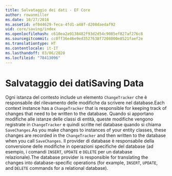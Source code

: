 ```yaml
---
title: Salvataggio dei dati - EF Core
author: rowanmiller
ms.date: 10/27/2016
ms.assetid: ef044629-feca-4fd1-a48f-d208daedaf92
uid: core/saving/index
ms.openlocfilehash: c610ea2a9138482f93d2d54c9085ef827af276c8
ms.sourcegitcommit: cc0ff36e46e9ed3527638f7208000e8521faef2e
ms.translationtype: HT
ms.contentlocale: it-IT
ms.lasthandoff: 03/06/2020
ms.locfileid: "78413096"
---
```

# <a name="saving-data"></a><span data-ttu-id="9b135-102">Salvataggio dei dati</span><span class="sxs-lookup"><span data-stu-id="9b135-102">Saving Data</span></span>

<span data-ttu-id="9b135-103">Ogni istanza del contesto include un elemento `ChangeTracker` che è responsabile del rilevamento delle modifiche da scrivere nel database.</span><span class="sxs-lookup"><span data-stu-id="9b135-103">Each context instance has a `ChangeTracker` that is responsible for keeping track of changes that need to be written to the database.</span></span> <span data-ttu-id="9b135-104">Quando si apportano modifiche alle istanze delle classi di entità, queste modifiche vengono registrate in `ChangeTracker` e quindi scritte nel database quando si chiama `SaveChanges`.</span><span class="sxs-lookup"><span data-stu-id="9b135-104">As you make changes to instances of your entity classes, these changes are recorded in the `ChangeTracker` and then written to the database when you call `SaveChanges`.</span></span> <span data-ttu-id="9b135-105">Il provider di database è responsabile della conversione delle modifiche in operazioni specifiche del database (ad esempio, i comandi `INSERT`, `UPDATE` e `DELETE` per un database relazionale).</span><span class="sxs-lookup"><span data-stu-id="9b135-105">The database provider is responsible for translating the changes into database-specific operations (for example, `INSERT`, `UPDATE`, and `DELETE` commands for a relational database).</span></span>
